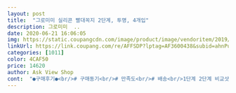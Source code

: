 ```yaml
---
layout: post 
title:  "그로미미 실리콘 빨대꼭지 2단계, 투명, 4개입" 
description: 그로미미  ..
date: 2020-06-21 16:06:05 
img: https://static.coupangcdn.com/image/product/image/vendoritem/2019/01/02/4138274910/3f4f24ea-7964-497f-aa75-31b966864bae.jpg 
linkUrl: https://link.coupang.com/re/AFFSDP?lptag=AF3600438&subid=ahnPublicAsk&pageKey=159705465&itemId=458440062&vendorItemId=4138274910&traceid=V0-113-307b694984aa935b 
categories: [1011] 
color: 4CAF50 
price: 14620 
author: Ask View Shop 
cont:  "●구매후기●<br/># 구매동기<br/># 만족도<br/># 배송<br/>1단계 2단계 비교샷도 있구요 만져보면 뭐 딱딱하거나 그렇진 않고 아주 살짝?단단한것같아요! 돌 다되가는 아기인데 2단계 구매하길 잘한것같아요!!<br/>1단계2단계헷갈리시는분들도계신데 강도만차이다니 헷갈려하실필욘없을듯<br/>1단계는 품절인지 4개묶어있는게 판매안하네요!<br/>2단계라서 고민하다가 상품평 읽었는데 어떤분이 별차이 없다고 해서 구매했어요 근데 정말 차이없어요!<br/>☆구입가격 :14.<br/>620원 총4개묶음<br/>☆구입이유 : 그로미미 빨대컵 잘쓰고있어요! 빨대교체 해보려고 검색했는데 1단계 2단계가 있더라구요  다같은건줄 알았는데;;<br/>☆배송받은날짜 :2020년 3월 12일<br/>☆아쉬운 점 : 없어용♡<br/>☆유통기한 : 따로 기재되어 있지 않음<br/>가격대도부담스럽지않고 세척도 빨대세척솔로사서쓰심되요<br/>강도가쌘2단계로구매했어용<br/>개월수가 좀 있는 아기들이 물어뜯으믄서 먹으니<br/>공기밸브시스템도잘되어있어서 아기가더쉽게물을마실수있도록 역류를<br/>그래서 교체할시기도됐고 물어뜯겨버렸으니 네개되어있는<br/>그래서 구매했어요<br/>그래서확인해보니 물어뜯어가지고뜯겼더라구요 흐미<br/>그러던중 문센수업하다가 보니 다른 아기가<br/>그로미미 빨대랑 호환되는데<br/>그로미미꺼두개를쓰고있는데<br/>그리고 일반 니플보다는 조금 단단한편이긴해요<br/>넘 맘에 들어요<br/>네개로한세트이니 두개뜯겨도이젠안심하고두개더있단생각에<br/>다가가 물어봤더니... <br/><br/>도와주니 좋은거같애요ㅋㅋ<br/>돌려가며 잘 쓸거같아요<br/>로켓배송이라서 빠르게신속하게받았어요<br/>말랑한것보다는 요정도가 딱 적당한듯 하네요<br/>무리가가고그런게아니라안전하게사용할수있어요<br/>빠른게젤답인듯 잘쓸게용<br/>빨대대롱 길이가 조금긴편이니 잘라서 쓰라고... <br/>.<br/>ㅋ<br/>세척방법이전혀어렵지도않아서 편리해요ㅋㅋ<br/>스와비스 스파우트 컵 사용중인데<br/>스와비스 스파우트를 빨대로 먹는게 아니겠습니꽈<br/>십자형컷이 아기의개월수따라 흡입량을조절하는데<br/>아기가돌이다되어가면서 어느순간이빨로물고다니고<br/>아기가잘물어뜯고그러면은2단계하셔야되요ㅎㅎ<br/>아예컵자체를새거사야하나고민했는데<br/>앉아서  먹을 수 없는 단점때문에 고민이었어요<br/>음.<br/>.<br/>하지만<br/>이 십자형이뜯어지면바로교체를해야해요? 그로미미는또<br/>이런 개꿀팁이 ㅋㅋㅋㅋ<br/>이렇게도분리되서판매하니 참 좋아요?<br/>이빨로쥐어뜯고ㅋㅋㅋㅋ 그러다어느순간물이질질질새더라구요?<br/>재구매 의사 있습니다^^<br/>정말1mm빈틈 없이<br/>좀더질기니안뜯기겠죠?<br/>한방울도 안새고<br/>한번에 4개나 들어있어서<br/>호환되더라고요<br/>흐뭇하네요ㅎㅎㅎ실리콘재질이라서물어뜯는다고해도 아기의이빨에<br/>" 
---
```

